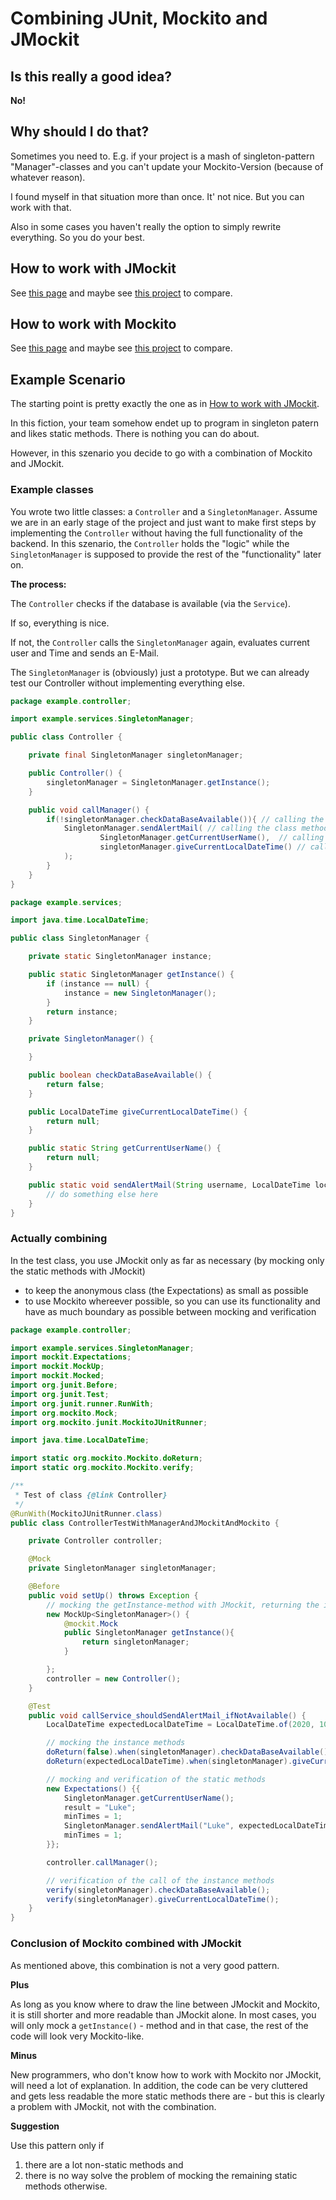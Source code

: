# Combining JUnit, Mockito and JMockit

## Is this really a good idea?

**No!**

## Why should I do that?

Sometimes you need to. E.g. if your project is a mash of singleton-pattern "Manager"-classes and you can't update your
Mockito-Version (because of whatever reason).

I found myself in that situation more than once. It' not nice. But you can work with that.

Also in some cases you haven't really the option to simply rewrite everything. So you do your best.

## How to work with JMockit

See [this page](jmockit.md) and maybe see [this project](https://github.com/MarkUgarov/TestProjectToTest) to compare.

## How to work with Mockito

See [this page](mockito.md) and maybe see [this project](https://github.com/MarkUgarov/TestProjectToTest) to compare.

## Example Scenario

The starting point is pretty exactly the one as in [How to work with JMockit](#how-to-work-with-jmockit).

In this fiction, your team somehow endet up to program in singleton patern and likes static methods. There is nothing
you can do about. 

However, in this szenario you decide to go with a combination of Mockito and JMockit. 

### Example classes

You wrote two little classes: a `Controller` and a `SingletonManager`. Assume we are in an early stage of the project and just want
to make first steps by implementing the `Controller` without having the full functionality of the backend. In this
szenario, the `Controller` holds the "logic" while the `SingletonManager` is supposed to provide the rest of the "functionality"
later on.

**The process:**

The `Controller` checks if the database is available (via the `Service`).

If so, everything is nice.

If not, the `Controller` calls the `SingletonManager` again, evaluates current user and Time and sends an E-Mail.

The `SingletonManager` is (obviously) just a prototype. But we can already test our Controller without implementing everything
else.

```java
package example.controller;

import example.services.SingletonManager;

public class Controller {

    private final SingletonManager singletonManager;

    public Controller() {
        singletonManager = SingletonManager.getInstance();
    }

    public void callManager() {
        if(!singletonManager.checkDataBaseAvailable()){ // calling the instance method
            SingletonManager.sendAlertMail( // calling the class method
                    SingletonManager.getCurrentUserName(),  // calling the class method
                    singletonManager.giveCurrentLocalDateTime() // calling the instance method
            );
        }
    }
}
```

```java
package example.services;

import java.time.LocalDateTime;

public class SingletonManager {

    private static SingletonManager instance;

    public static SingletonManager getInstance() {
        if (instance == null) {
            instance = new SingletonManager();
        }
        return instance;
    }

    private SingletonManager() {

    }

    public boolean checkDataBaseAvailable() {
        return false;
    }

    public LocalDateTime giveCurrentLocalDateTime() {
        return null;
    }

    public static String getCurrentUserName() {
        return null;
    }

    public static void sendAlertMail(String username, LocalDateTime localDateTime) {
        // do something else here
    }
}
```

### Actually combining

In the test class, you use JMockit only as far as necessary (by mocking only the static methods with JMockit) 
- to keep the anonymous class (the Expectations) as small as possible
- to use Mockito whereever possible, so you can use its functionality and have as much boundary as possible between mocking and verification

```java
package example.controller;

import example.services.SingletonManager;
import mockit.Expectations;
import mockit.MockUp;
import mockit.Mocked;
import org.junit.Before;
import org.junit.Test;
import org.junit.runner.RunWith;
import org.mockito.Mock;
import org.mockito.junit.MockitoJUnitRunner;

import java.time.LocalDateTime;

import static org.mockito.Mockito.doReturn;
import static org.mockito.Mockito.verify;

/**
 * Test of class {@link Controller}
 */
@RunWith(MockitoJUnitRunner.class)
public class ControllerTestWithManagerAndJMockitAndMockito {

    private Controller controller;

    @Mock
    private SingletonManager singletonManager;

    @Before
    public void setUp() throws Exception {
        // mocking the getInstance-method with JMockit, returning the instance mocked with Mockito
        new MockUp<SingletonManager>() {
            @mockit.Mock
            public SingletonManager getInstance(){
                return singletonManager;
            }

        };
        controller = new Controller();
    }

    @Test
    public void callService_shouldSendAlertMail_ifNotAvailable() {
        LocalDateTime expectedLocalDateTime = LocalDateTime.of(2020, 10, 15, 17, 30, 0);

        // mocking the instance methods
        doReturn(false).when(singletonManager).checkDataBaseAvailable();
        doReturn(expectedLocalDateTime).when(singletonManager).giveCurrentLocalDateTime();

        // mocking and verification of the static methods
        new Expectations() {{
            SingletonManager.getCurrentUserName();
            result = "Luke";
            minTimes = 1;
            SingletonManager.sendAlertMail("Luke", expectedLocalDateTime);
            minTimes = 1;
        }};

        controller.callManager();

        // verification of the call of the instance methods
        verify(singletonManager).checkDataBaseAvailable();
        verify(singletonManager).giveCurrentLocalDateTime();
    }
}
```

### Conclusion of Mockito combined with JMockit

As mentioned above, this combination is not a very good pattern.

**Plus**

As long as you know where to draw the line between JMockit and Mockito, it is still shorter and more readable than JMockit alone. 
In most cases, you will only mock a `getInstance()` - method and in that case, the rest of the code will look very Mockito-like.

**Minus**

New programmers, who don't know how to work with Mockito nor JMockit, will need a lot of explanation. 
In addition, the code can be very cluttered and gets less readable the more static methods there are - but this is clearly a problem with JMockit, not with the combination. 

**Suggestion**

Use this pattern only if 
1. there are a lot non-static methods and 
2. there is no way solve the problem of mocking the remaining static methods otherwise.


